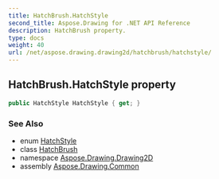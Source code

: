 ```yaml
---
title: HatchBrush.HatchStyle
second_title: Aspose.Drawing for .NET API Reference
description: HatchBrush property. 
type: docs
weight: 40
url: /net/aspose.drawing.drawing2d/hatchbrush/hatchstyle/
---
```

## HatchBrush.HatchStyle property

```csharp
public HatchStyle HatchStyle { get; }
```

### See Also

* enum [HatchStyle](../../hatchstyle/)
* class [HatchBrush](../)
* namespace [Aspose.Drawing.Drawing2D](../../hatchbrush/)
* assembly [Aspose.Drawing.Common](../../../)


